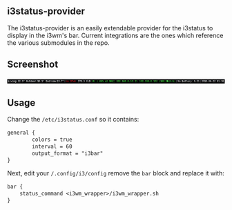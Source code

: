 ## i3status-provider

The i3status-provider is an easily extendable provider for the i3status to display in the i3wm's bar.
Current integrations are the ones which reference the various submodules in the repo.

## Screenshot

![](i3status_bar.png)

## Usage

Change the `/etc/i3status.conf` so it contains:

```
general {
        colors = true
        interval = 60
        output_format = "i3bar"
}
```

Next, edit your `/.config/i3/config` remove the `bar` block and replace it with:
```
bar {
    status_command <i3wm_wrapper>/i3wm_wrapper.sh
}
```
